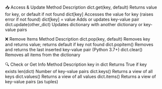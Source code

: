 📥 Access & Update
Method	Description
dict.get(key, default)	Returns value for key, or default if not found
dict[key]	Accesses the value for key (raises error if not found)
dict[key] = value	Adds or updates key-value pair
dict.update(other_dict)	Updates dictionary with another dictionary or key-value pairs

❌ Remove Items
Method	Description
dict.pop(key, default)	Removes key and returns value; returns default if key not found
dict.popitem()	Removes and returns the last inserted key-value pair (Python 3.7+)
dict.clear()	Removes all items from the dictionary

🔍 Check or Get Info
Method	Description
key in dict	Returns True if key exists
len(dict)	Number of key-value pairs
dict.keys()	Returns a view of all keys
dict.values()	Returns a view of all values
dict.items()	Returns a view of key-value pairs (as tuples)